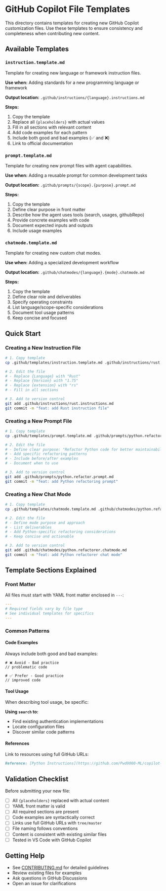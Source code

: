 # GitHub Copilot File Templates

This directory contains templates for creating new GitHub Copilot customization files. Use these templates to ensure consistency and completeness when contributing new content.

## Available Templates

### `instruction.template.md`
Template for creating new language or framework instruction files.

**Use when:** Adding standards for a new programming language or framework

**Output location:** `.github/instructions/{language}.instructions.md`

**Steps:**
1. Copy the template
2. Replace all `{placeholders}` with actual values
3. Fill in all sections with relevant content
4. Add code examples for each pattern
5. Include both good and bad examples (✅ and ❌)
6. Link to official documentation

### `prompt.template.md`
Template for creating new prompt files with agent capabilities.

**Use when:** Adding a reusable prompt for common development tasks

**Output location:** `.github/prompts/{scope}.{purpose}.prompt.md`

**Steps:**
1. Copy the template
2. Define clear purpose in front matter
3. Describe how the agent uses tools (search, usages, githubRepo)
4. Provide concrete examples with code
5. Document expected inputs and outputs
6. Include usage examples

### `chatmode.template.md`
Template for creating new custom chat modes.

**Use when:** Adding a specialized development workflow

**Output location:** `.github/chatmodes/{language}.{mode}.chatmode.md`

**Steps:**
1. Copy the template
2. Define clear role and deliverables
3. Specify operating constraints
4. List language/scope-specific considerations
5. Document tool usage patterns
6. Keep concise and focused

## Quick Start

### Creating a New Instruction File

```bash
# 1. Copy template
cp .github/templates/instruction.template.md .github/instructions/rust.instructions.md

# 2. Edit the file
# - Replace {Language} with "Rust"
# - Replace {Version} with "1.75"
# - Replace {extension} with "rs"
# - Fill in all sections

# 3. Add to version control
git add .github/instructions/rust.instructions.md
git commit -m "feat: add Rust instruction file"
```

### Creating a New Prompt File

```bash
# 1. Copy template
cp .github/templates/prompt.template.md .github/prompts/python.refactor.prompt.md

# 2. Edit the file
# - Define clear purpose: "Refactor Python code for better maintainability"
# - Add specific refactoring patterns
# - Include before/after examples
# - Document when to use

# 3. Add to version control
git add .github/prompts/python.refactor.prompt.md
git commit -m "feat: add Python refactoring prompt"
```

### Creating a New Chat Mode

```bash
# 1. Copy template
cp .github/templates/chatmode.template.md .github/chatmodes/python.refactorer.chatmode.md

# 2. Edit the file
# - Define mode purpose and approach
# - List deliverables
# - Add Python-specific refactoring considerations
# - Keep concise and actionable

# 3. Add to version control
git add .github/chatmodes/python.refactorer.chatmode.md
git commit -m "feat: add Python refactorer chat mode"
```

## Template Sections Explained

### Front Matter
All files must start with YAML front matter enclosed in `---`:

```yaml
---
# Required fields vary by file type
# See individual templates for specifics
---
```

### Common Patterns

#### Code Examples
Always include both good and bad examples:

```language
# ❌ Avoid - Bad practice
// problematic code

# ✅ Prefer - Good practice
// improved code
```

#### Tool Usage
When describing tool usage, be specific:

**Using `search` to:**
- Find existing authentication implementations
- Locate configuration files
- Discover similar code patterns

#### References
Link to resources using full GitHub URLs:

```markdown
Reference: [Python Instructions](https://github.com/Pwd9000-ML/copilot-archetype-standards/tree/master/.github/instructions/python.instructions.md)
```

## Validation Checklist

Before submitting your new file:

- [ ] All `{placeholders}` replaced with actual content
- [ ] YAML front matter is valid
- [ ] All required sections are present
- [ ] Code examples are syntactically correct
- [ ] Links use full GitHub URLs with `tree/master`
- [ ] File naming follows conventions
- [ ] Content is consistent with existing similar files
- [ ] Tested in VS Code with GitHub Copilot

## Getting Help

- See [CONTRIBUTING.md](https://github.com/Pwd9000-ML/copilot-archetype-standards/tree/master/CONTRIBUTING.md) for detailed guidelines
- Review existing files for examples
- Ask questions in GitHub Discussions
- Open an issue for clarifications

